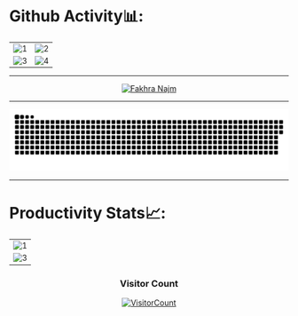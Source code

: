 
# Github Activity📊:

<table>
  <tr>
    <td><img src="https://github-readme-stats.vercel.app/api?username=najm09&theme=radical&show_icons=true"  display=block width=100% height=auto  alt="1" ></td>
    <td><img src="https://github-readme-stats.vercel.app/api/top-langs/?username=najm09&theme=radical&layout=compact&hide=Jupyter%20Notebook"  display=block width=100% height=auto  alt="2" ></td>
   </tr> 
   <tr>
      <td><img src="https://github-readme-streak-stats.herokuapp.com/?user=najm09&theme=tokyonight"  display=block width=100% height=auto alt="3" ></td>
     <td><img src="https://github-readme-stats.vercel.app/api/wakatime?username=mindwrapper&custom_title=Language%20Stats&layout=compact&theme=tokyonight" align="right" display=block width=100% height=auto  alt="4"  >
  </td>
  </tr>
</table>

<hr/>


<p align="center"><a href="https://github.com/ryo-ma/github-profile-trophy"><img src="https://github-profile-trophy.vercel.app/?username=najm09&theme=dracula&column=4&margin-w=15&margin-h=15" alt="Fakhra Najm" /></a></p>

<hr/>

<p align="center">
  <img src="https://github.com/najm09/najm09/raw/output/github-contribution-grid-snake.svg" alt="snake"></center>
</p>

<hr/>


# Productivity Stats📈:
<table>
  <tr>
    <td><img src="https://github-profile-summary-cards.vercel.app/api/cards/profile-details?username=najm09&theme=monokai"  display=block width=100% height=auto  alt="1" ></td>
   </tr> 
   <tr>
      <td><img src="https://activity-graph.herokuapp.com/graph?username=najm09&bg_color=1a1b27&color=be90f2&line=638fda&point=35aea1&area=true"  display=block width=100% height=auto alt="3" ></td>
  </td>
  </tr>
</table>

<h3 align="center">Visitor Count</h3>
<a align="center" href="https://profile-counter.glitch.me/{najm09}/count.svg">
  
  ![VisitorCount](https://profile-counter.glitch.me/{najm09}/count.svg)  
  
</a>
